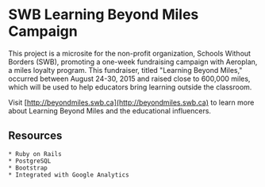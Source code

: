 # SWB Learning Beyond Miles Campaign

This project is a microsite for the non-profit organization, Schools Without Borders (SWB), promoting a one-week fundraising campaign with Aeroplan, a miles loyalty program. This fundraiser, titled "Learning Beyond Miles," occurred between August 24-30, 2015 and raised close to 600,000 miles, which will be used to help educators bring learning outside the classroom.

Visit [http://beyondmiles.swb.ca](http://beyondmiles.swb.ca) to learn more about Learning Beyond Miles and the educational influencers.

## Resources
```
* Ruby on Rails
* PostgreSQL
* Bootstrap
* Integrated with Google Analytics
```